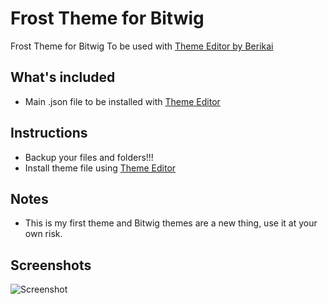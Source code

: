 # Frost Theme for Bitwig
Frost Theme for Bitwig To be used with [Theme Editor by Berikai](https://github.com/Berikai/bitwig-theme-editor)

## What's included
- Main .json file to be installed with [Theme Editor](https://github.com/Berikai/bitwig-theme-editor)

## Instructions
- Backup your files and folders!!!
- Install theme file using [Theme Editor](https://github.com/Berikai/bitwig-theme-editor)
 
## Notes
- This is my first theme and Bitwig themes are a new thing, use it at your own risk.

## Screenshots

![Screenshot](https://i.imgur.com/VFly7HF.png)
